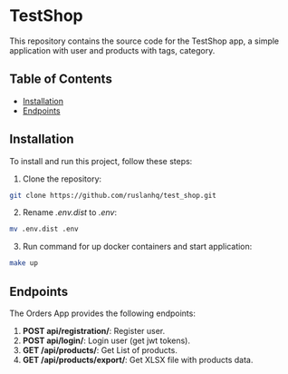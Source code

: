 # TestShop

This repository contains the source code for the TestShop app, a simple application with user and products with tags, category.

## Table of Contents

- [Installation](#installation)
- [Endpoints](#endpoints)

## Installation

To install and run this project, follow these steps:

1. Clone the repository: 
```sh
git clone https://github.com/ruslanhq/test_shop.git
```
2. Rename *.env.dist* to *.env*:
```sh
mv .env.dist .env
```
3. Run command for up docker containers and start application:
```sh
make up
```

## Endpoints

The Orders App provides the following endpoints:

1. **POST api/registration/**: Register user.
2. **POST api/login/**: Login user (get jwt tokens).
3. **GET /api/products/**: Get List of products.
4. **GET /api/products/export/**: Get XLSX file with products data.